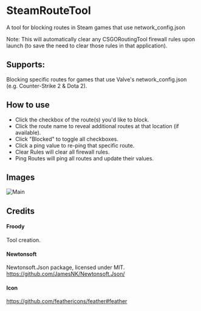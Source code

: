 # SteamRouteTool
A tool for blocking routes in Steam games that use network_config.json

Note: This will automatically clear any CSGORoutingTool firewall rules upon launch (to save the need to clear those rules in that application).

## Supports:
Blocking specific routes for games that use Valve's network_config.json (e.g. Counter-Strike 2 & Dota 2).

## How to use
* Click the checkbox of the route(s) you'd like to block.
* Click the route name to reveal additional routes at that location (if available).
* Click "Blocked" to toggle all checkboxes.
* Click a ping value to re-ping that specific route.
* Clear Rules will clear all firewall rules.
* Ping Routes will ping all routes and update their values.

## Images
![Main](https://dev.froody.tech/SteamRouteTool/img/Main.png)

## Credits
#### Froody
Tool creation.
#### Newtonsoft
Newtonsoft.Json package, licensed under MIT. https://github.com/JamesNK/Newtonsoft.Json/
#### Icon
https://github.com/feathericons/feather#feather


